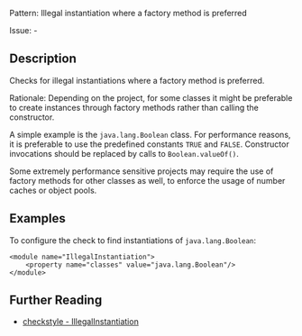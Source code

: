 Pattern: Illegal instantiation where a factory method is preferred

Issue: -

## Description

Checks for illegal instantiations where a factory method is preferred. 

Rationale: Depending on the project, for some classes it might be preferable to create instances through factory methods rather than calling the constructor. 

A simple example is the `java.lang.Boolean` class. For performance reasons, it is preferable to use the predefined constants `TRUE` and `FALSE`. Constructor invocations should be replaced by calls to `Boolean.valueOf()`. 

Some extremely performance sensitive projects may require the use of factory methods for other classes as well, to enforce the usage of number caches or object pools. 

## Examples

To configure the check to find instantiations of `java.lang.Boolean`: 
    
    
    <module name="IllegalInstantiation">
        <property name="classes" value="java.lang.Boolean"/>
    </module>

## Further Reading

* [checkstyle - IllegalInstantiation](http://checkstyle.sourceforge.net/config_coding.html#IllegalInstantiation)